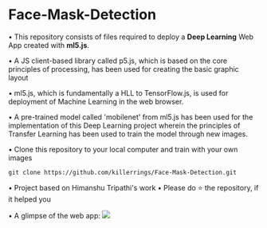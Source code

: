 # Face-Mask-Detection
• This repository consists of files required to deploy a **Deep Learning** Web App created with **ml5.js**.

• A JS client-based library called p5.js, which is based on the core principles of processing, has been used for creating the basic graphic layout 

• ml5.js, which is fundamentally a HLL to TensorFlow.js, is used for deployment of Machine Learning in the web browser.

• A pre-trained model called 'mobilenet' from ml5.js  has been used for the implementation of this Deep Learning project wherein the principles of Transfer Learning has been used to train the model through new images.

• Clone this repository to your local computer and train with your own images
```
git clone https://github.com/killerrings/Face-Mask-Detection.git
```
• Project based on Himanshu Tripathi's work
• Please do ⭐ the repository, if it helped you

• A glimpse of the web app:
![](demo.gif)
